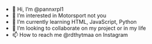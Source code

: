 - 👋 Hi, I’m @pannxrpl1
- 👀 I’m interested in Motorsport not you
- 🌱 I’m currently learning HTML, JavaScript, Python
- 💞️ I’m looking to collaborate on my project or in my life
- 📫 How to reach me @rdthytmaa on Instagram

<!---
pannxrpl1/pannxrpl1 is a ✨ special ✨ repository because its `README.md` (this file) appears on your GitHub profile.
You can click the Preview link to take a look at your changes.
--->
